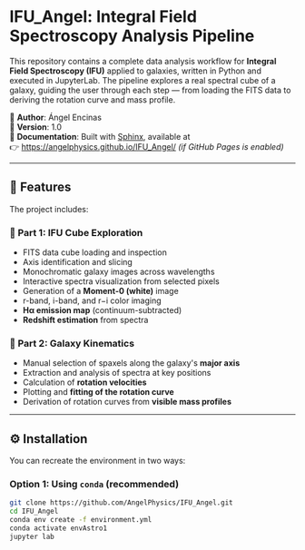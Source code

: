 # IFU_Angel: Integral Field Spectroscopy Analysis Pipeline

This repository contains a complete data analysis workflow for **Integral Field Spectroscopy (IFU)** applied to galaxies, written in Python and executed in JupyterLab. The pipeline explores a real spectral cube of a galaxy, guiding the user through each step — from loading the FITS data to deriving the rotation curve and mass profile.

🧪 **Author**: Ángel Encinas  
📅 **Version**: 1.0  
📘 **Documentation**: Built with [Sphinx](https://www.sphinx-doc.org/), available at  
👉 https://angelphysics.github.io/IFU_Angel/ *(if GitHub Pages is enabled)*

---

## 📌 Features

The project includes:

### 📂 Part 1: IFU Cube Exploration
- FITS data cube loading and inspection
- Axis identification and slicing
- Monochromatic galaxy images across wavelengths
- Interactive spectra visualization from selected pixels
- Generation of a **Moment-0 (white)** image
- r-band, i-band, and r−i color imaging
- **Hα emission map** (continuum-subtracted)
- **Redshift estimation** from spectra

### 🚀 Part 2: Galaxy Kinematics
- Manual selection of spaxels along the galaxy's **major axis**
- Extraction and analysis of spectra at key positions
- Calculation of **rotation velocities**
- Plotting and **fitting of the rotation curve**
- Derivation of rotation curves from **visible mass profiles**

---

## ⚙️ Installation

You can recreate the environment in two ways:

### Option 1: Using `conda` (recommended)

```bash
git clone https://github.com/AngelPhysics/IFU_Angel.git
cd IFU_Angel
conda env create -f environment.yml
conda activate envAstro1
jupyter lab
